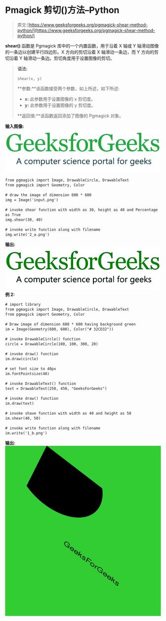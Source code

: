 # Pmagick 剪切()方法–Python

> 原文:[https://www.geeksforgeeks.org/pgmagick-shear-method-python/](https://www.geeksforgeeks.org/pgmagick-shear-method-python/)

**shear()** 函数是 Pgmagick 库中的一个内置函数，用于沿着 X 轴或 Y 轴滑动图像的一条边以创建平行四边形。X 方向的剪切沿着 X 轴滑动一条边，而 Y 方向的剪切沿着 Y 轴滑动一条边。剪切角度用于设置图像的剪切。

> **语法:**
> 
> ```
> shear(x, y)
> ```
> 
> **参数:**该函数接受两个参数，如上所述，如下所述:
> 
> *   **x:** 此参数用于设置图像的 x 剪切度。
> *   **y:** 此参数用于设置图像的 y 剪切度。
> 
> **返回值:**该函数返回添加了图像的 Pgmagick 对象。

**输入图像:**
![](img/4a43a98e9c0ff6dd3018f90f150a2a76.png)

```
from pgmagick import Image, DrawableCircle, DrawableText
from pgmagick import Geometry, Color

# draw the image of dimension 600 * 600
img = Image('input.png')

# invoke shear function with width as 30, height as 40 and Percentage as True
img.shear(30, 40)

# invoke write function along with filename
img.write('2_a.png')
```

**输出:**
![](img/c5069484ee3a8c2edcd8ebb692b13aff.png)
**例 2:**

```
# import library
from pgmagick import Image, DrawableCircle, DrawableText
from pgmagick import Geometry, Color

# Draw image of dimension 600 * 600 having background green
im = Image(Geometry(600, 600), Color("# 32CD32"))

# invoke DrawableCircle() function
circle = DrawableCircle(100, 100, 300, 20)

# invoke draw() function
im.draw(circle)

# set font size to 40px
im.fontPointsize(40)

# invoke DrawableText() function
text = DrawableText(250, 450, "GeeksForGeeks")

# invoke draw() function
im.draw(text)

# invoke shave function with width as 40 and height as 50
im.shear(40, 50)

# invoke write function along with filename
im.write('1_b.png')
```

**输出:**
![](img/0759e43a97887d1e2580b55f9e161ba4.png)